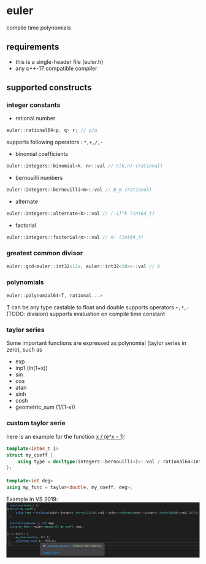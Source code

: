 # euler
compile time polynomials

## requirements
- this is a single-header file (euler.h)
- any c++-17 compatible compiler

## supported constructs
### integer constants
- rational number
```cpp
euler::rational64<p, q> r; // p/q
```
supports following operators : `*,+,/,-`
- binomial coefficients
```cpp
euler::integers::binomial<k, n>::val // C(k,n) (rational)
```
- bernouilli numbers
```cpp
euler::integers::bernouilli<m>::val // B_m (rational)
```
- alternate
```cpp
euler::integers::alternate<k>::val // (-1)^k (int64_t)
```
- factorial
```cpp
euler::integers::factorial<n>::val // n! (int64_t)
```

### greatest common divisor
```cpp
euler::gcd<euler::int32<12>, euler::int32<18>>::val // 6
```

### polynomials
```cpp
euler::polynomial64<T, rational...>
```
T can be any type castable to float and double
supports operators `+,*,-` (TODO: division)
supports evaluation on compile time constant 

### taylor series
Some important functions are expressed as polynomial (taylor series in zero), such as
- exp
- lnp1 (ln(1+x))
- sin
- cos
- atan
- sinh
- cosh
- geometric_sum (1/(1-x))

### custom taylor serie
here is an example for the function [x / (e^x - 1)](https://fr.wikipedia.org/wiki/Nombre_de_Bernoulli#D%C3%A9finition_par_une_fonction_g%C3%A9n%C3%A9ratrice):

```cpp
template<int64_t i>
struct my_coeff {
	using type = decltype(integers::bernouilli<i>::val / rational64<integers::factorial<i>::val, 1>{});
};

template<int deg>
using my_func = taylor<double, my_coeff, deg>;
``` 
Example in VS 2019:
![toto](./images/taylor.png)





